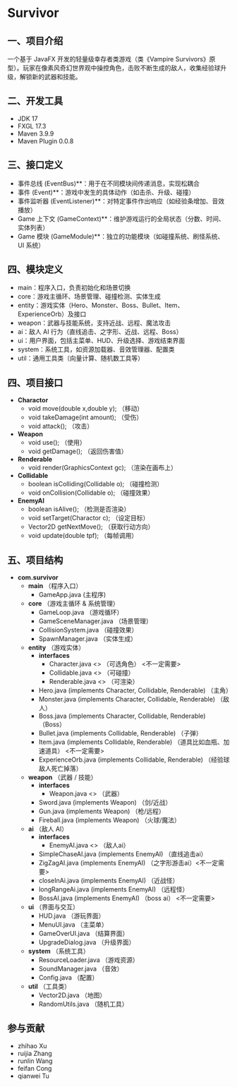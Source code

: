 # Survivor 

## 一、项目介绍
一个基于 JavaFX 开发的轻量级幸存者类游戏（类《Vampire Survivors》原型）。玩家在像素风奇幻世界观中操控角色，击败不断生成的敌人，收集经验球升级，解锁新的武器和技能。 

## 二、开发工具
- JDK 17  
- FXGL 17.3  
- Maven 3.9.9  
- Maven Plugin 0.0.8

## 三、接口定义
- 事件总线 (EventBus)**：用于在不同模块间传递消息，实现松耦合  
- 事件 (Event)**：游戏中发生的具体动作（如击杀、升级、碰撞）  
- 事件监听器 (EventListener)**：对特定事件作出响应（如经验条增加、音效播放）  
- Game 上下文 (GameContext)**：维护游戏运行的全局状态（分数、时间、实体列表）  
- Game 模块 (GameModule)**：独立的功能模块（如碰撞系统、刷怪系统、UI 系统）  

## 四、模块定义
- main：程序入口，负责初始化和场景切换  
- core：游戏主循环、场景管理、碰撞检测、实体生成  
- entity：游戏实体（Hero、Monster、Boss、Bullet、Item、ExperienceOrb）及接口  
- weapon：武器与技能系统，支持近战、远程、魔法攻击  
- ai：敌人 AI 行为（直线追击、之字形、近战、远程、Boss）  
- ui：用户界面，包括主菜单、HUD、升级选择、游戏结束界面  
- system：系统工具，如资源加载器、音效管理器、配置类  
- util：通用工具类（向量计算、随机数工具等）  

## 四、项目接口
- **Charactor**
  - void move(double x,double y);  （移动）
  - void takeDamage(int amount);  （受伤）
  - void attack();  （攻击）
- **Weapon**
  - void use();  （使用）
  - void getDamage();  （返回伤害值）
- **Renderable**
  - void render(GraphicsContext gc);  （渲染在画布上）
- **Collidable**
  - boolean isColliding(Collidable o);  （碰撞检测）
  - void onCollision(Collidable o);  （碰撞效果）
- **EnemyAI**
  - boolean isAlive();  （检测是否渲染）
  - void setTarget(Charactor c);  （设定目标）
  - Vector2D getNextMove();  （获取行动方向）
  - void update(double tpf);  （每帧调用）

## 五、项目结构

- **com.survivor**
  - **main** （程序入口）
    - GameApp.java (主程序)
  - **core** （游戏主循环 & 系统管理）
    - GameLoop.java  （游戏循环）
    - GameSceneManager.java  （场景管理）
    - CollisionSystem.java  （碰撞效果）
    - SpawnManager.java  （实体生成）
  - **entity** （游戏实体）
    - **interfaces**
      - Character.java <<interface>>  （可选角色）  <不一定需要>
      - Collidable.java <<interface>>  （可碰撞）
      - Renderable.java <<interface>>  （可渲染）
    - Hero.java (implements Character, Collidable, Renderable)  （主角）
    - Monster.java (implements Character, Collidable, Renderable)  （敌人）
    - Boss.java (implements Character, Collidable, Renderable)  （Boss）
    - Bullet.java (implements Collidable, Renderable) （子弹）
    - Item.java (implements Collidable, Renderable)  （道具比如血瓶、加速道具）  <不一定需要>
    - ExperienceOrb.java   (implements Collidable, Renderable)   （经验球 敌人死亡掉落）
  - **weapon** （武器 / 技能）
    - **interfaces**
      - Weapon.java <<interface>>  （武器）
    - Sword.java (implements Weapon)  （剑/近战）
    - Gun.java (implements Weapon)  （枪/远程）
    - Fireball.java (implements Weapon)  （火球/魔法）
  - **ai** （敌人 AI）
    - **interfaces**
      - EnemyAI.java <<interface>>  （敌人ai）
    - SimpleChaseAI.java (implements EnemyAI)  （直线追击ai）
    - ZigZagAI.java (implements EnemyAI)  （之字形游击ai）<不一定需要>
    - closeInAi.java (implements EnemyAI)  （近战怪）
    - longRangeAi.java (implements EnemyAI)  （远程怪）
    - BossAI.java (implements EnemyAI)  （boss ai） <不一定需要>
  - **ui** （界面与交互）
    - HUD.java （游玩界面）
    - MenuUI.java （主菜单）
    - GameOverUI.java  （结算界面）
    - UpgradeDialog.java  （升级界面）
  - **system** （系统工具）
    - ResourceLoader.java  （游戏资源）
    - SoundManager.java  （音效）
    - Config.java  （配置）
  - **util** （工具类）
    - Vector2D.java  （地图）
    - RandomUtils.java  （随机工具）

## 参与贡献
- zhihao Xu
- ruijia Zhang
- runlin Wang
- feifan Cong
- qianwei Tu

